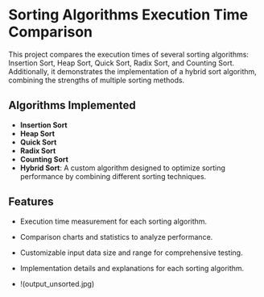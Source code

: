 # Sorting Algorithms Execution Time Comparison

This project compares the execution times of several sorting algorithms: Insertion Sort, Heap Sort, Quick Sort, Radix Sort, and Counting Sort. Additionally, it demonstrates the implementation of a hybrid sort algorithm, combining the strengths of multiple sorting methods.

## Algorithms Implemented
- **Insertion Sort**
- **Heap Sort**
- **Quick Sort**
- **Radix Sort**
- **Counting Sort**
- **Hybrid Sort**: A custom algorithm designed to optimize sorting performance by combining different sorting techniques.

## Features
- Execution time measurement for each sorting algorithm.
- Comparison charts and statistics to analyze performance.
- Customizable input data size and range for comprehensive testing.
- Implementation details and explanations for each sorting algorithm.

- !(output_unsorted.jpg)
